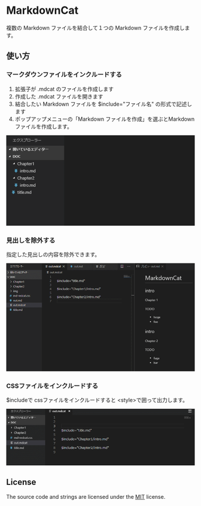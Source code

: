 # MarkdownCat

複数の Markdown ファイルを結合して１つの Markdown ファイルを作成します。

## 使い方

### マークダウンファイルをインクルードする
1. 拡張子が .mdcat  のファイルを作成します
1. 作成した .mdcat ファイルを開きます
1. 結合したい Markdown ファイルを $include="ファイル名" の形式で記述します
1. ポップアップメニューの「Markdown ファイルを作成」を選ぶとMarkdown ファイルを作成します。

![使い方](images/usage.gif)

### 見出しを除外する

指定した見出しの内容を除外できます。

![usage](images/usage-exclusion.gif)

### CSSファイルをインクルードする

$includeで cssファイルをインクルードすると \<style\>で囲って出力します。

![使い方](images/usage-css.gif)

## License

The source code and strings are licensed under the [MIT](license.md) license.

